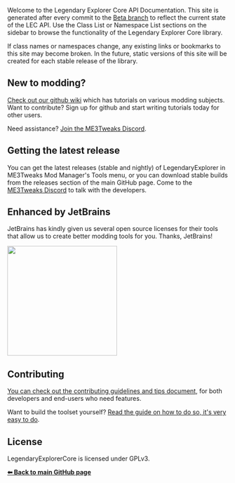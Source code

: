 Welcome to the Legendary Explorer Core API Documentation. This site is generated after every commit to the [Beta branch](https://github.com/ME3Tweaks/LegendaryExplorer) to reflect the current state of the LEC API. Use the Class List or Namespace List sections on the sidebar to browse the functionality of the Legendary Explorer Core library.

If class names or namespaces change, any existing links or bookmarks to this site may become broken. In the future, static versions of this site will be created for each stable release of the library.

## New to modding?
[Check out our github wiki](https://github.com/ME3Tweaks/LegendaryExplorer/wiki) which has tutorials on various modding subjects. Want to contribute? Sign up for github and start writing tutorials today for other users.

Need assistance? [Join the ME3Tweaks Discord](https://discord.gg/s8HA6dc).



## Getting the latest release

You can get the latest releases (stable and nightly) of LegendaryExplorer in ME3Tweaks Mod Manager's Tools menu, or you can download stable builds from the releases section of the main GitHub page. Come to the [ME3Tweaks Discord](https://discord.gg/s8HA6dc) to talk with the developers.



## Enhanced by JetBrains
JetBrains has kindly given us several open source licenses for their tools that allow us to create better modding tools for you. Thanks, JetBrains!

[<img src="https://raw.githubusercontent.com/ME3Tweaks/LegendaryExplorer/resources/jetbrains-variant-4.png" height="250"/>](https://jetbrains.com)



## Contributing
[You can check out the contributing guidelines and tips document](https://github.com/ME3Tweaks/LegendaryExplorer/blob/Beta/CONTRIBUTING.md), for both developers and end-users who need features.

Want to build the toolset yourself? [Read the guide on how to do so, it's very easy to do](https://github.com/ME3Tweaks/LegendaryExplorer/wiki/How-to-build-the-toolset-from-source).



## License
LegendaryExplorerCore is licensed under GPLv3.



**[⬅ Back to main GitHub page](https://github.com/ME3Tweaks/LegendaryExplorer)**